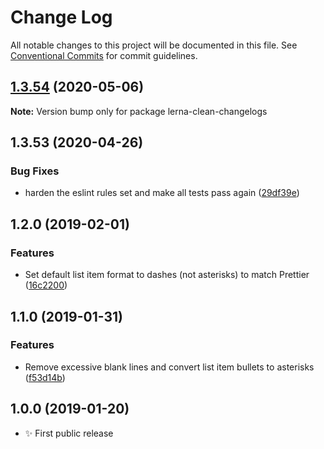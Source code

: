 # Change Log

All notable changes to this project will be documented in this file.
See [Conventional Commits](https://conventionalcommits.org) for commit guidelines.

## [1.3.54](https://gitlab.com/codsen/codsen/compare/lerna-clean-changelogs@1.3.53...lerna-clean-changelogs@1.3.54) (2020-05-06)

**Note:** Version bump only for package lerna-clean-changelogs





## 1.3.53 (2020-04-26)

### Bug Fixes

- harden the eslint rules set and make all tests pass again ([29df39e](https://gitlab.com/codsen/codsen/commit/29df39eb787ff5b3a0636ed4ea7df6056f5a0451))

## 1.2.0 (2019-02-01)

### Features

- Set default list item format to dashes (not asterisks) to match Prettier ([16c2200](https://gitlab.com/codsen/codsen/commit/16c2200))

## 1.1.0 (2019-01-31)

### Features

- Remove excessive blank lines and convert list item bullets to asterisks ([f53d14b](https://gitlab.com/codsen/codsen/commit/f53d14b))

## 1.0.0 (2019-01-20)

- ✨ First public release

